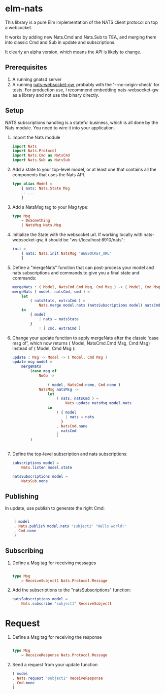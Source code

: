 # elm-nats

This library is a pure Elm implementation of the NATS client protocol on top
a websocket.

It works by adding new Nats.Cmd and Nats.Sub to TEA, and merging them into
classic Cmd and Sub in update and subscriptions.

It clearly an alpha version, which means the API is likely to change.

## Prerequisites

1. A running gnatsd server
1. A running [nats-websocket-gw](https://github.com/orus.io/nats-websocket-gw), probably
   with the '--no-origin-check' for tests. For production use, I recommend embedding
   nats-websocket-gw as a library and not use the binary directly.

## Setup

NATS subscriptions handling is a stateful business, which is all done by the
Nats module. You need to wire it into your application.

1. Import the Nats module

    ```elm
    import Nats
    import Nats.Protocol
    import Nats.Cmd as NatsCmd
    import Nats.Sub as NatsSub
    ```

1. Add a state to your top-level model, or at least one that contains all
   the components that uses the Nats API.

    ```elm
    type alias Model =
        { nats: Nats.State Msg
        -- ...
        }
    ```

1. Add a NatsMsg tag to your Msg type:

   ```elm
   type Msg
       = DoSomething
       | NatsMsg Nats.Msg
   ```

1. Initialize the State with the websocket url. If working locally with
   nats-websocket-gw, it should be "ws://localhost:8910/nats":

    ```elm
    init =
        { nats: Nats.init NatsMsg "WEBSOCKET_URL"
        }
    ```


1. Define a "mergeNats" function that can post-process your model and nats
   subscriptions and commands to give you a final state and commands:

   ```elm
   mergeNats : ( Model, NatsCmd.Cmd Msg, Cmd Msg ) -> ( Model, Cmd Msg )
   mergeNats ( model, natsCmd, cmd ) =
       let
           ( natsState, extraCmd ) =
               Nats.merge model.nats (natsSubscriptions model) natsCmd
       in
           { model
               | nats = natsState
           }
               ! [ cmd, extraCmd ]
   ```


1. Change your update function to apply mergeNats after the classic 'case msg of',
   which now returns ( Model, NatsCmd.Cmd Msg, Cmd Msg) instead of ( Model, Cmd Msg ):

   ```elm
   update : Msg -> Model -> ( Model, Cmd Msg )
   update msg model =
       mergeNats
           (case msg of
               NoOp ->
                   
                   ( model, NatsCmd.none, Cmd.none )
               NatsMsg natsMsg ->
                   let
                       ( nats, natsCmd ) =
                           Nats.update natsMsg model.nats
                   in
                       ( { model
                           | nats = nats
                         }
                       , NatsCmd.none
                       , natsCmd
                       )
           )
                   
   ```

1. Define the top-level subscription and nats subscriptions:

   ```elm
   subscriptions model =
       Nats.listen model.state

   natsSubscriptions model =
       NatsSub.none
   ```

## Publishing

In update, use publish to generate the right Cmd:

```elm

    ( model
    , Nats.publish model.nats "subject1" "Hello world!"
    , Cmd.none
    )

```

## Subscribing

1. Define a Msg tag for receiving messages

   ```elm

   type Msg
       = ReceiveSubject1 Nats.Protocol.Message
   ```

1. Add the subscriptions to the "natsSubscriptions" function:

   ```elm
   natsSubscriptions model =
       Nats.subscribe "subject1" ReceiveSubject1
   ```

# Request

1. Define a Msg tag for receiving the response

   ```elm

   type Msg
       = ReceiveResponse Nats.Protocol.Message
   ```

1. Send a request from your update function

   ```elm
   ( model
   , Nats.request "subject1" ReceiveResponse
   , Cmd.none
   )
   ```
